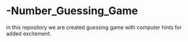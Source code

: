 # -Number_Guessing_Game
in this repository we are created guessing game with computer hints for added excitement.
